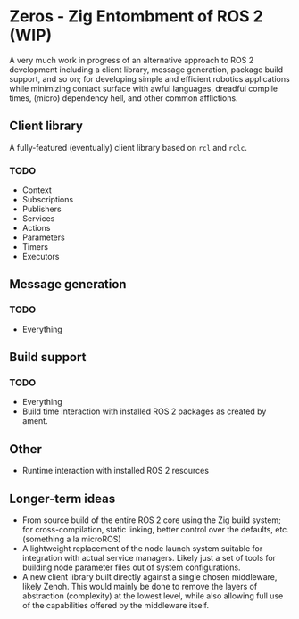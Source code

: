 # Zeros - Zig Entombment of ROS 2 (WIP)

A very much work in progress of an alternative approach to ROS 2
development including a client library, message generation, package
build support, and so on; for developing simple and efficient robotics
applications while minimizing contact surface with awful languages,
dreadful compile times, (micro) dependency hell, and other common
afflictions.

## Client library

A fully-featured (eventually) client library based on `rcl` and `rclc`.

### TODO

* Context
* Subscriptions
* Publishers
* Services
* Actions
* Parameters
* Timers
* Executors

## Message generation

### TODO

* Everything

## Build support

### TODO

* Everything
* Build time interaction with installed ROS 2 packages as created by ament.

## Other

* Runtime interaction with installed ROS 2 resources

## Longer-term ideas

* From source build of the entire ROS 2 core using the Zig build
  system; for cross-compilation, static linking, better control over
  the defaults, etc.  (something a la microROS)
* A lightweight replacement of the node launch system suitable for
  integration with actual service managers. Likely just a set of tools
  for building node parameter files out of system configurations.
* A new client library built directly against a single chosen
  middleware, likely Zenoh. This would mainly be done to remove
  the layers of abstraction (complexity) at the lowest level,
  while also allowing full use of the capabilities offered by
  the middleware itself.
